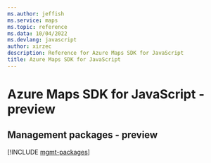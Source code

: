 ```yaml
---
ms.author: jeffish
ms.service: maps
ms.topic: reference
ms.data: 10/04/2022
ms.devlang: javascript
author: xirzec
description: Reference for Azure Maps SDK for JavaScript
title: Azure Maps SDK for JavaScript
---
```

# Azure Maps SDK for JavaScript - preview

## Management packages - preview
[!INCLUDE [mgmt-packages](maps-mgmt-index.md)]